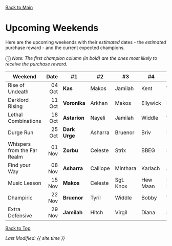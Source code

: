 [Back to Main](index.md)

# Upcoming Weekends

Here are the upcoming weekends with their *estimated* dates - the *estimated* purchase reward - and the current expected champions.

<span style="font-size:1.2em;">ⓘ</span> *Note: The first champion column (in bold) are the ones most likely to receive the purchase reward.*

| Weekend | Date | #1 | #2 | #3 | #4 | #5 | Reward |
|---|--:|---|---|---|---|---|---|
| Rise of Undeath | 04 Oct | **Kas** | Makos | Jamilah | Kent | Viconia | Golden Epic |
| Darklord Rising | 11 Oct | **Voronika** | Arkhan | Makos | Ellywick | Karlach | Golden Epic |
| Lethal Combinations | 18 Oct | **Astarion** | Nayeli | Jamilah | Widdle | Valentine | Golden Epic |
| Durge Run | 25 Oct | **Dark Urge** | Asharra | Bruenor | Briv | Lae'zel | Golden Epic |
| Whispers from the Far Realm | 01 Nov | **Zorbu** | Celeste | Strix | BBEG | Shandie | Golden Epic |
| Find your Way | 08 Nov | **Asharra** | Calliope | Minthara | Karlach | Astarion | Golden Epic |
| Music Lesson | 15 Nov | **Makos** | Celeste | Sgt. Knox | Hew Maan | Dark Urge | Golden Epic |
| Dhampiric | 22 Nov | **Bruenor** | Tyril | Widdle | Bobby | Valentine | Golden Epic |
| Extra Defensive | 29 Nov | **Jamilah** | Hitch | Virgil | Diana | Sentry | Golden Epic |

[Back to Top](#top)

*Last Modified: {{ site.time }}*